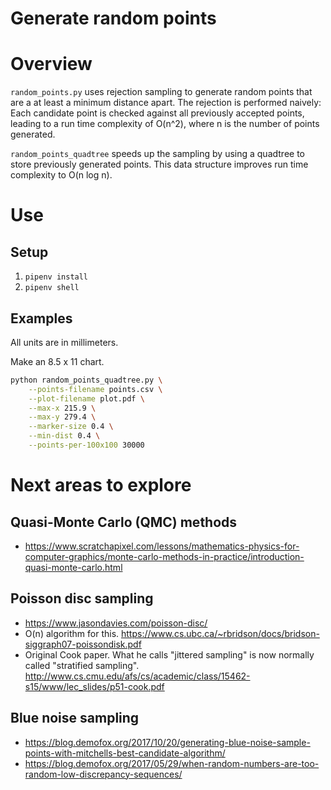 # Generate random points

# Overview

`random_points.py` uses rejection sampling to generate random points that are a
at least a minimum distance apart.  The rejection is performed naively: Each
candidate point is checked against all previously accepted points, leading to a
run time complexity of O(n^2), where n is the number of points generated.

`random_points_quadtree` speeds up the sampling by using a quadtree to store
previously generated points.  This data structure improves run time complexity
to O(n log n).

# Use

## Setup

1. `pipenv install`
1. `pipenv shell`

## Examples

All units are in millimeters.

Make an 8.5 x 11 chart.

```bash
python random_points_quadtree.py \
    --points-filename points.csv \
    --plot-filename plot.pdf \
    --max-x 215.9 \
    --max-y 279.4 \
    --marker-size 0.4 \
    --min-dist 0.4 \
    --points-per-100x100 30000
```

# Next areas to explore

## Quasi-Monte Carlo (QMC) methods

* https://www.scratchapixel.com/lessons/mathematics-physics-for-computer-graphics/monte-carlo-methods-in-practice/introduction-quasi-monte-carlo.html

## Poisson disc sampling

* https://www.jasondavies.com/poisson-disc/
* O(n) algorithm for this. https://www.cs.ubc.ca/~rbridson/docs/bridson-siggraph07-poissondisk.pdf
* Original Cook paper.  What he calls "jittered sampling" is now normally called "stratified sampling". http://www.cs.cmu.edu/afs/cs/academic/class/15462-s15/www/lec_slides/p51-cook.pdf

## Blue noise sampling

* https://blog.demofox.org/2017/10/20/generating-blue-noise-sample-points-with-mitchells-best-candidate-algorithm/
* https://blog.demofox.org/2017/05/29/when-random-numbers-are-too-random-low-discrepancy-sequences/
